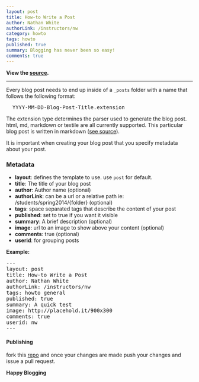 ```yaml
---
layout: post
title: How-to Write a Post
author: Nathan White
authorLink: /instructors/nw
category: howto
tags: howto
published: true
summary: Blogging has never been so easy!
comments: true
---
```


__View the [source](https://raw.githubusercontent.com/WebDevBootcamp/WebDevBootcamp.github.io/master/_posts/2014-05-24-Write-a-Post.md).__

____

Every blog post needs to end up inside of a `_posts` folder with a name that follows the following format:

<pre>
  YYYY-MM-DD-Blog-Post-Title.extension
</pre>

The extension type determines the parser used to generate the blog post. html, md, markdown or textile are all currently supported. This particular blog post is written in markdown ([see source](https://raw.githubusercontent.com/WebDevBootcamp/WebDevBootcamp.github.io/master/_posts/2014-05-24-Write-a-Post.md)).

It is important when creating your blog post that you specify metadata about your post.

### Metadata

* __layout__: defines the template to use. use `post` for default.
* __title__: The title of your blog post
* __author__: Author name (optional)
* __authorLink__: can be a url or a relative path ie: /students/spring2014/{folder} (optional)
* __tags__: space separated tags that describe the content of your post
* __published__: set to true if you want it visible
* __summary__: A brief description (optional)
* __image__: url to an image to show above your content (optional)
* __comments__: true (optional)
* __userid__: for grouping posts

__Example:__

<pre>
---
layout: post
title: How-to Write a Post
author: Nathan White
authorLink: /instructors/nw
tags: howto general
published: true
summary: A quick test
image: http://placehold.it/900x300
comments: true
userid: nw
---
</pre>




#### Publishing

fork this [repo](https://github.com/WebDevBootcamp/WebDevBootcamp.github.io) and once your changes are made push your changes and issue a pull request.


__Happy Blogging__
